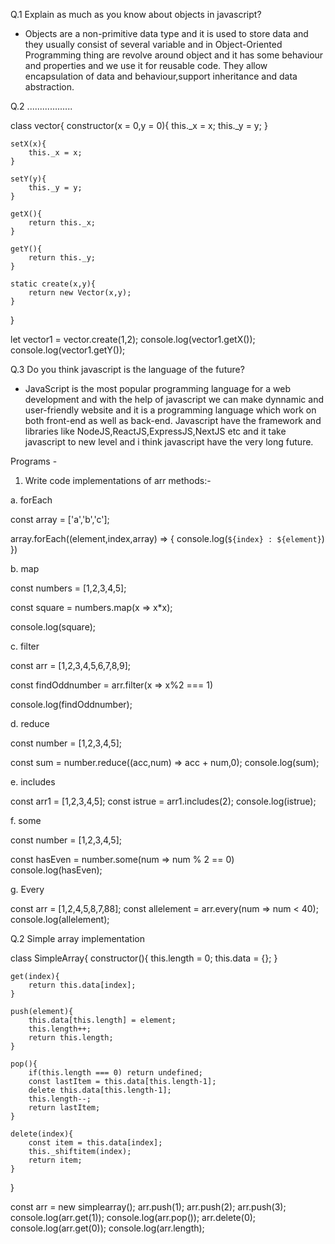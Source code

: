 Q.1 Explain as much as you know about objects in javascript?

- Objects are a non-primitive data type and it is used to store data and they usually consist of several variable and in Object-Oriented Programming thing are revolve around object and it has some behaviour and properties and we use it for reusable code. They allow encapsulation of data and behaviour,support inheritance and data abstraction.

Q.2 ..................

class vector{
    constructor(x = 0,y = 0){
        this._x = x;
        this._y = y;
    }

    setX(x){
        this._x = x;
    }

    setY(y){
        this._y = y;
    }

    getX(){
        return this._x;
    }

    getY(){
        return this._y;
    }

    static create(x,y){
        return new Vector(x,y);
    }
}

let vector1 = vector.create(1,2);
console.log(vector1.getX());
console.log(vector1.getY());

Q.3 Do you think javascript is the language of the future?

- JavaScript is the most popular programming language for a web development and with the help of javascript we can make dynnamic and user-friendly website and it is a programming language which work on both front-end as well as back-end.
Javascript have the framework and libraries like NodeJS,ReactJS,ExpressJS,NextJS etc and it take javascript to new level and i think javascript have the very long future.

Programs -

1. Write code implementations of arr methods:-

a. forEach

const array = ['a','b','c'];

array.forEach((element,index,array) => {
    console.log(`${index} : ${element}`)
})

b. map

const numbers = [1,2,3,4,5];

const square = numbers.map(x => x*x);

console.log(square);

c. filter

const arr = [1,2,3,4,5,6,7,8,9];

const findOddnumber = arr.filter(x => x%2 === 1)

console.log(findOddnumber);

d. reduce

const number = [1,2,3,4,5];

const sum = number.reduce((acc,num) => acc + num,0);
console.log(sum);

e. includes

const arr1 = [1,2,3,4,5];
const istrue = arr1.includes(2);
console.log(istrue);

f. some

const number = [1,2,3,4,5];

const hasEven = number.some(num => num % 2 == 0)
console.log(hasEven);

g. Every

const arr = [1,2,4,5,8,7,88];
const allelement = arr.every(num => num < 40);
console.log(allelement);

Q.2 Simple array implementation

class SimpleArray{
    constructor(){
        this.length = 0;
        this.data = {};
    }

    get(index){
        return this.data[index];
    }

    push(element){
        this.data[this.length] = element;
        this.length++;
        return this.length;
    }

    pop(){
        if(this.length === 0) return undefined;
        const lastItem = this.data[this.length-1];
        delete this.data[this.length-1];
        this.length--;
        return lastItem;
    }

    delete(index){
        const item = this.data[index];
        this._shiftitem(index);
        return item;
    }
}

const arr = new simplearray();
arr.push(1);
arr.push(2);
arr.push(3);
console.log(arr.get(1));
console.log(arr.pop());
arr.delete(0);
console.log(arr.get(0));
console.log(arr.length);
